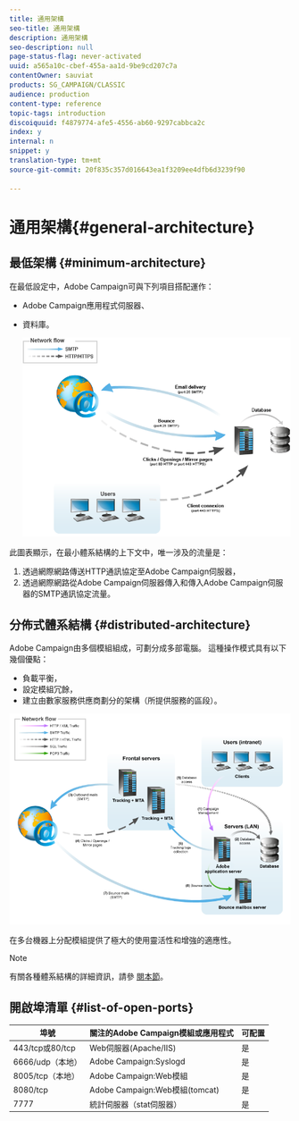 ```yaml
---
title: 通用架構
seo-title: 通用架構
description: 通用架構
seo-description: null
page-status-flag: never-activated
uuid: a565a10c-cbef-455a-aa1d-9be9cd207c7a
contentOwner: sauviat
products: SG_CAMPAIGN/CLASSIC
audience: production
content-type: reference
topic-tags: introduction
discoiquuid: f4879774-afe5-4556-ab60-9297cabbca2c
index: y
internal: n
snippet: y
translation-type: tm+mt
source-git-commit: 20f835c357d016643ea1f3209ee4dfb6d3239f90

---
```



# 通用架構{#general-architecture}

## 最低架構 {#minimum-architecture}

在最低設定中，Adobe Campaign可與下列項目搭配運作：

* Adobe Campaign應用程式伺服器、
* 資料庫。

   ![](assets/formation_exploitation.png)

此圖表顯示，在最小體系結構的上下文中，唯一涉及的流量是：

1. 透過網際網路傳送HTTP通訊協定至Adobe Campaign伺服器，
1. 透過網際網路從Adobe Campaign伺服器傳入和傳入Adobe Campaign伺服器的SMTP通訊協定流量。

## 分佈式體系結構 {#distributed-architecture}

Adobe Campaign由多個模組組成，可劃分成多部電腦。 這種操作模式具有以下幾個優點：

* 負載平衡，
* 設定模組冗餘，
* 建立由數家服務供應商劃分的架構（所提供服務的區段）。

![](assets/architecturerepartie.png)

在多台機器上分配模組提供了極大的使用靈活性和增強的適應性。

>[!NOTE]
>
>有關各種體系結構的詳細資訊，請參 [閱本節](../../installation/using/general-architecture.md)。

## 開啟埠清單 {#list-of-open-ports}

| 埠號 | 關注的Adobe Campaign模組或應用程式 | 可配置 |
|---|---|---|
| 443/tcp或80/tcp | Web伺服器(Apache/IIS) | 是 |
| 6666/udp（本地） | Adobe Campaign:Syslogd | 是 |
| 8005/tcp（本地） | Adobe Campaign:Web模組 | 是 |
| 8080/tcp | Adobe Campaign:Web模組(tomcat) | 是 |
| 7777 | 統計伺服器（stat伺服器） | 是 |

